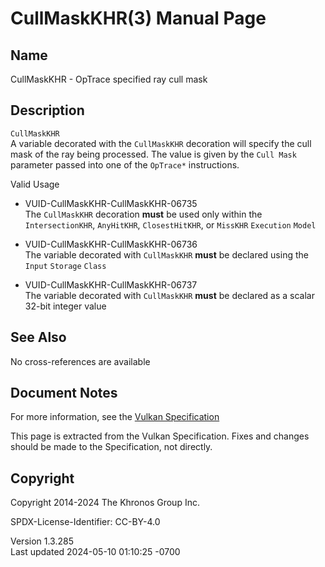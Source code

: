 # CullMaskKHR(3) Manual Page

## Name

CullMaskKHR - OpTrace specified ray cull mask



## <a href="#_description" class="anchor"></a>Description

`CullMaskKHR`  
A variable decorated with the `CullMaskKHR` decoration will specify the
cull mask of the ray being processed. The value is given by the
`Cull Mask` parameter passed into one of the `OpTrace*` instructions.

Valid Usage

- <a href="#VUID-CullMaskKHR-CullMaskKHR-06735"
  id="VUID-CullMaskKHR-CullMaskKHR-06735"></a>
  VUID-CullMaskKHR-CullMaskKHR-06735  
  The `CullMaskKHR` decoration **must** be used only within the
  `IntersectionKHR`, `AnyHitKHR`, `ClosestHitKHR`, or `MissKHR`
  `Execution` `Model`

- <a href="#VUID-CullMaskKHR-CullMaskKHR-06736"
  id="VUID-CullMaskKHR-CullMaskKHR-06736"></a>
  VUID-CullMaskKHR-CullMaskKHR-06736  
  The variable decorated with `CullMaskKHR` **must** be declared using
  the `Input` `Storage` `Class`

- <a href="#VUID-CullMaskKHR-CullMaskKHR-06737"
  id="VUID-CullMaskKHR-CullMaskKHR-06737"></a>
  VUID-CullMaskKHR-CullMaskKHR-06737  
  The variable decorated with `CullMaskKHR` **must** be declared as a
  scalar 32-bit integer value

## <a href="#_see_also" class="anchor"></a>See Also

No cross-references are available

## <a href="#_document_notes" class="anchor"></a>Document Notes

For more information, see the <a
href="https://registry.khronos.org/vulkan/specs/1.3-extensions/html/vkspec.html#CullMaskKHR"
target="_blank" rel="noopener">Vulkan Specification</a>

This page is extracted from the Vulkan Specification. Fixes and changes
should be made to the Specification, not directly.

## <a href="#_copyright" class="anchor"></a>Copyright

Copyright 2014-2024 The Khronos Group Inc.

SPDX-License-Identifier: CC-BY-4.0

Version 1.3.285  
Last updated 2024-05-10 01:10:25 -0700
